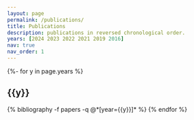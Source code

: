 ```yaml
---
layout: page
permalink: /publications/
title: Publications
description: publications in reversed chronological order. 
years: [2024 2023 2022 2021 2019 2016]
nav: true
nav_order: 1
---
```

<!-- _pages/publications.md -->
<div class="publications">

{%- for y in page.years %}
  <h2 class="year">{{y}}</h2>
  {% bibliography -f papers -q @*[year={{y}}]* %}
{% endfor %}

</div>
